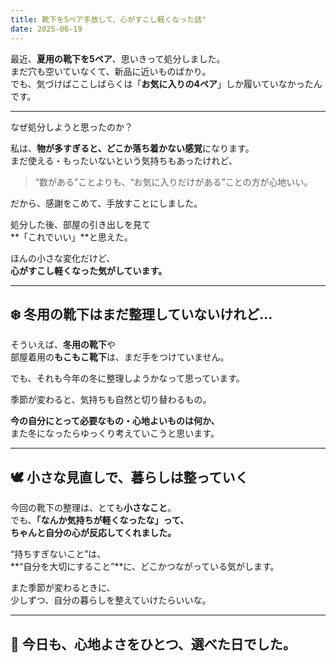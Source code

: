 ```yaml
---
title: 靴下を5ペア手放して、心がすこし軽くなった話"
date: 2025-06-19
---
```


最近、**夏用の靴下を5ペア**、思いきって処分しました。  
まだ穴も空いていなくて、新品に近いものばかり。  
でも、気づけばここしばらくは「**お気に入りの4ペア**」しか履いていなかったんです。

---

なぜ処分しようと思ったのか？

私は、**物が多すぎると、どこか落ち着かない感覚**になります。  
まだ使える・もったいないという気持ちもあったけれど、  

> “数がある”ことよりも、“お気に入りだけがある”ことの方が心地いい。

だから、感謝をこめて、手放すことにしました。

処分した後、部屋の引き出しを見て  
**「これでいい」**と思えた。

ほんの小さな変化だけど、  
**心がすこし軽くなった気がしています。**

---

## ❄️ 冬用の靴下はまだ整理していないけれど…

そういえば、**冬用の靴下**や  
部屋着用の**もこもこ靴下**は、まだ手をつけていません。

でも、それも今年の冬に整理しようかなって思っています。

季節が変わると、気持ちも自然と切り替わるもの。

**今の自分にとって必要なもの・心地よいものは何か、**  
また冬になったらゆっくり考えていこうと思います。

---

## 🕊️ 小さな見直しで、暮らしは整っていく

今回の靴下の整理は、とても**小さなこと**。  
でも、**「なんか気持ちが軽くなったな」**って、  
ちゃんと**自分の心が反応してくれました。**

“持ちすぎないこと”は、  
**“自分を大切にすること”**に、どこかつながっている気がします。

また季節が変わるときに、  
少しずつ、自分の暮らしを整えていけたらいいな。

---

## 🧦 今日も、心地よさをひとつ、選べた日でした。

<!-- Google tag (gtag.js) -->
<script async src="https://www.googletagmanager.com/gtag/js?id=G-89D1F7DMB6"></script>
<script>
  window.dataLayer = window.dataLayer || [];
  function gtag(){dataLayer.push(arguments);}
  gtag('js', new Date());

  gtag('config', 'G-89D1F7DMB6');
</script>
